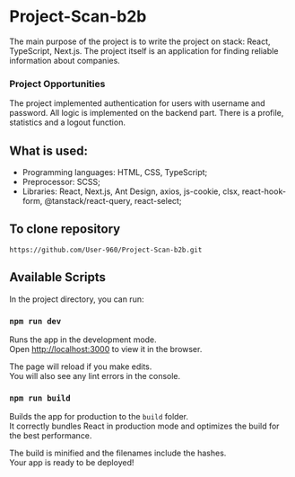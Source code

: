 # Project-Scan-b2b

The main purpose of the project is to write the project on stack: React, TypeScript, Next.js. The project itself is an application for finding reliable information about companies.

### Project Opportunities

The project implemented authentication for users with username and password. All logic is implemented on the backend part. There is a profile, statistics and a logout function.

## What is used:

- Programming languages: HTML, CSS, TypeScript;
- Preprocessor: SCSS;
- Libraries: React, Next.js, Ant Design, axios, js-cookie, clsx, react-hook-form, @tanstack/react-query, react-select;

## To clone repository

```shell
https://github.com/User-960/Project-Scan-b2b.git
```

## Available Scripts

In the project directory, you can run:

### `npm run dev`

Runs the app in the development mode.\
Open [http://localhost:3000](http://localhost:3000) to view it in the browser.

The page will reload if you make edits.\
You will also see any lint errors in the console.

### `npm run build`

Builds the app for production to the `build` folder.\
It correctly bundles React in production mode and optimizes the build for the best performance.

The build is minified and the filenames include the hashes.\
Your app is ready to be deployed!
